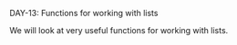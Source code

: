 DAY-13: Functions for working with lists

We will look at very useful functions for working with lists. 
